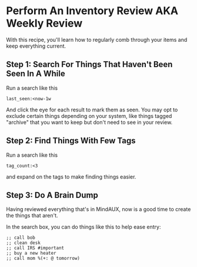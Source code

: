 # Perform An Inventory Review AKA Weekly Review

With this recipe, you'll learn how to regularly comb through your items and keep everything current.

## Step 1: Search For Things That Haven't Been Seen In A While

Run a search like this

    last_seen:<now-1w

And click the eye for each result to mark them as seen. You may opt to exclude certain things depending on your system, like things tagged "archive" that you want to keep but don't need to see in your review.

## Step 2: Find Things With Few Tags

Run a search like this

    tag_count:<3

and expand on the tags to make finding things easier.

## Step 3: Do A Brain Dump

Having reviewed everything that's in MindAUX, now is a good time to create the things that aren't.

In the search box, you can do things like this to help ease entry:

    ;; call bob
    ;; clean desk
    ;; call IRS #important
    ;; buy a new heater
    ;; call mom %(+: @ tomorrow)
